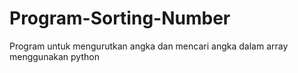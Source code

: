 # Program-Sorting-Number
Program untuk mengurutkan angka dan mencari angka dalam array menggunakan python
